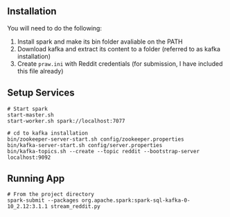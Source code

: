 ## Installation

You will need to do the following:

1. Install spark and make its bin folder avaliable on the PATH
2. Download kafka and extract its content to a folder (referred to as kafka installation)
3. Create `praw.ini` with Reddit credentials (for submission, I have included this file already)

## Setup Services

```
# Start spark
start-master.sh
start-worker.sh spark://localhost:7077

# cd to kafka installation
bin/zookeeper-server-start.sh config/zookeeper.properties
bin/kafka-server-start.sh config/server.properties
bin/kafka-topics.sh --create --topic reddit --bootstrap-server localhost:9092
```

## Running App

```
# From the project directory
spark-submit --packages org.apache.spark:spark-sql-kafka-0-10_2.12:3.1.1 stream_reddit.py


```